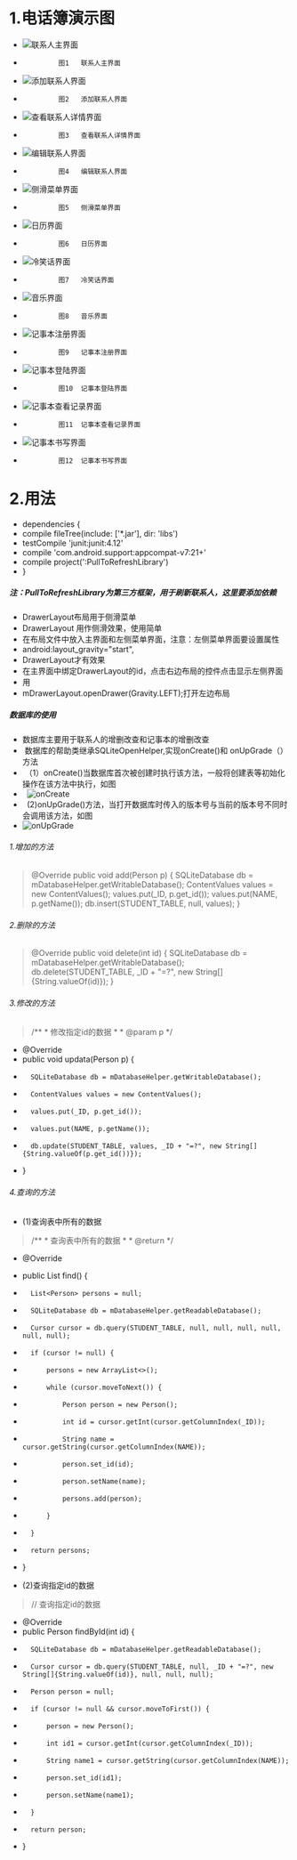 # 1.电话簿演示图
- ![联系人主界面](https://github.com/ly931126/MyContacts/blob/master/picture/%E8%81%94%E7%B3%BB%E4%BA%BA%E4%B8%BB%E7%95%8C%E9%9D%A2.png)
 -              图1   联系人主界面
- ![添加联系人界面](https://github.com/ly931126/MyContacts/blob/master/picture/%E6%B7%BB%E5%8A%A0%E8%81%94%E7%B3%BB%E4%BA%BA%E7%95%8C%E9%9D%A2.png)
 -              图2   添加联系人界面
- ![查看联系人详情界面](https://github.com/ly931126/MyContacts/blob/master/picture/%E6%9F%A5%E7%9C%8B%E8%81%94%E7%B3%BB%E4%BA%BA%E8%AF%A6%E7%BB%86%E4%BF%A1%E6%81%AF.png)
 -              图3   查看联系人详情界面
- ![编辑联系人界面](https://github.com/ly931126/MyContacts/blob/master/picture/%E7%BC%96%E8%BE%91%E8%81%94%E7%B3%BB%E4%BA%BA%E7%95%8C%E9%9D%A2.png)
 -              图4   编辑联系人界面
- ![侧滑菜单界面](https://github.com/ly931126/MyContacts/blob/master/picture/%E4%BE%A7%E6%BB%91%E8%8F%9C%E5%8D%95%E7%95%8C%E9%9D%A2.png)
 -              图5   侧滑菜单界面
- ![日历界面](https://github.com/ly931126/MyContacts/blob/master/picture/%E6%97%A5%E5%8E%86%E7%95%8C%E9%9D%A2.png)
 -              图6   日历界面
- ![冷笑话界面](https://github.com/ly931126/MyContacts/blob/master/picture/%E6%97%A5%E5%8E%86%E7%95%8C%E9%9D%A2.png)
 -              图7   冷笑话界面
- ![音乐界面](https://github.com/ly931126/MyContacts/blob/master/picture/%E9%9F%B3%E4%B9%90%E7%95%8C%E9%9D%A2.png)
 -              图8   音乐界面
- ![记事本注册界面](https://github.com/ly931126/MyContacts/blob/master/picture/%E8%AE%B0%E4%BA%8B%E6%9C%AC%E6%B3%A8%E5%86%8C%E7%95%8C%E9%9D%A2.png)
 -              图9   记事本注册界面
- ![记事本登陆界面](https://github.com/ly931126/MyContacts/blob/master/picture/%E8%AE%B0%E4%BA%8B%E6%9C%AC%E6%B3%A8%E5%86%8C%E7%95%8C%E9%9D%A2.png)
 -              图10  记事本登陆界面
- ![记事本查看记录界面](https://github.com/ly931126/MyContacts/blob/master/picture/%E8%AE%B0%E4%BA%8B%E6%9C%AC%E8%AE%B0%E5%BD%95%E7%95%8C%E9%9D%A2.png)
 -              图11  记事本查看记录界面
- ![记事本书写界面](https://github.com/ly931126/MyContacts/blob/master/picture/%E8%AE%B0%E4%BA%8B%E6%9C%AC%E4%B9%A6%E5%86%99%E7%95%8C%E9%9D%A2.png)
 -              图12  记事本书写界面
# 2.用法
- dependencies {
-  compile fileTree(include: ['*.jar'], dir: 'libs')
-    testCompile 'junit:junit:4.12'
-   compile 'com.android.support:appcompat-v7:21+'
-   compile project(':PullToRefreshLibrary')
- }

#####  注：PullToRefreshLibrary为第三方框架，用于刷新联系人，这里要添加依赖
- DrawerLayout布局用于侧滑菜单
-  DrawerLayout 用作侧滑效果，使用简单
-  在布局文件中放入主界面和左侧菜单界面，注意：左侧菜单界面要设置属性
-   android:layout_gravity="start",
-  DrawerLayout才有效果
-  在主界面中绑定DrawerLayout的id，点击右边布局的控件点击显示左侧界面
-  用
- mDrawerLayout.openDrawer(Gravity.LEFT);打开左边布局

#####  数据库的使用
-  数据库主要用于联系人的增删改查和记事本的增删改查
-  数据库的帮助类继承SQLiteOpenHelper,实现onCreate()和 onUpGrade（）方法
-  （1）onCreate()当数据库首次被创建时执行该方法，一般将创建表等初始化操作在该方法中执行，如图
-   ![onCreate](https://github.com/ly931126/MyContacts/blob/master/picture/createtable.png)
-   (2)onUpGrade()方法，当打开数据库时传入的版本号与当前的版本号不同时会调用该方法，如图
-    ![onUpGrade](https://github.com/ly931126/MyContacts/blob/master/picture/onUpGrade.png)
###### 1.增加的方法
 > @Override
	public void add(Person p) {
		SQLiteDatabase db = mDatabaseHelper.getWritableDatabase();
		ContentValues values = new ContentValues();
		values.put(_ID, p.get_id());
		values.put(NAME, p.getName());
		db.insert(STUDENT_TABLE, null, values);
	}
 
######  2.删除的方法
>  @Override
	public void delete(int id) {
		SQLiteDatabase db = mDatabaseHelper.getWritableDatabase();
		db.delete(STUDENT_TABLE, _ID + "=?", new String[]{String.valueOf(id)});
	}
 
###### 3.修改的方法
 >  /**
	 * 修改指定id的数据
	 * 
	 * @param p
	 */
- @Override
- 	public void updata(Person p) {
- 		SQLiteDatabase db = mDatabaseHelper.getWritableDatabase();
- 		ContentValues values = new ContentValues();
- 		values.put(_ID, p.get_id());
- 		values.put(NAME, p.getName());
- 		db.update(STUDENT_TABLE, values, _ID + "=?", new String[]{String.valueOf(p.get_id())});
		
- 	}
 
######  4.查询的方法
-   (1)查询表中所有的数据
 > /**
	 * 查询表中所有的数据
	 * 
	 * @return
	 */
- 	@Override
- 	public List<Person> find() {
- 		List<Person> persons = null;
- 		SQLiteDatabase db = mDatabaseHelper.getReadableDatabase();
- 		Cursor cursor = db.query(STUDENT_TABLE, null, null, null, null, null, null);
- 		if (cursor != null) {
- 			persons = new ArrayList<>();
- 			while (cursor.moveToNext()) {
- 				Person person = new Person();
- 				int id = cursor.getInt(cursor.getColumnIndex(_ID));
- 				String name = cursor.getString(cursor.getColumnIndex(NAME));
- 				person.set_id(id);
- 				person.setName(name);
- 				persons.add(person);
- 			}
- 		}
- 		return persons;
- 	}
 
-   (2)查询指定id的数据
 >  // 查询指定id的数据
-	@Override
-	public Person findById(int id) {
-		SQLiteDatabase db = mDatabaseHelper.getReadableDatabase();
-		Cursor cursor = db.query(STUDENT_TABLE, null, _ID + "=?", new String[]{String.valueOf(id)}, null, null, null);
-		Person person = null;
-		if (cursor != null && cursor.moveToFirst()) {
-			person = new Person();
-			int id1 = cursor.getInt(cursor.getColumnIndex(_ID));
-			String name1 = cursor.getString(cursor.getColumnIndex(NAME));
-			person.set_id(id1);
-			person.setName(name1);
			
-		}
-		return person;
-	}
 
 
